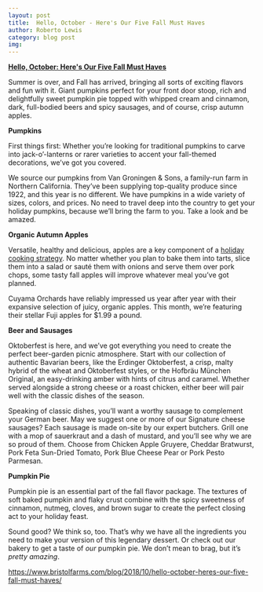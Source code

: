 ```yaml
---
layout: post
title:  Hello, October - Here's Our Five Fall Must Haves
author: Roberto Lewis
category: blog post
img: 
---
```


[**Hello, October: Here's Our Five Fall Must Haves**][id]

Summer is over, and Fall has arrived, bringing all sorts of exciting flavors and fun with it. Giant pumpkins perfect for your front door stoop, rich and delightfully sweet pumpkin pie topped with whipped cream and cinnamon, dark, full-bodied beers and spicy sausages, and of course, crisp autumn apples.

**Pumpkins**

First things first: Whether you’re looking for traditional pumpkins to carve into jack-o’-lanterns or rarer varieties to accent your fall-themed decorations, we’ve got you covered.

We source our pumpkins from Van Groningen & Sons, a family-run farm in Northern California. They’ve been supplying top-quality produce since 1922, and this year is no different. We have pumpkins in a wide variety of sizes, colors, and prices. No need to travel deep into the country to get your holiday pumpkins, because we’ll bring the farm to you. Take a look and be amazed. 

**Organic Autumn Apples**

Versatile, healthy and delicious, apples are a key component of a [holiday cooking strategy](https://www.foodnetwork.com/recipes/photos/healthy-fall-apple-recipes). No matter whether you plan to bake them into tarts, slice them into a salad or sauté them with onions and serve them over pork chops, some tasty fall apples will improve whatever meal you’ve got planned.

Cuyama Orchards have reliably impressed us year after year with their expansive selection of juicy, organic apples. This month, we’re featuring their stellar Fuji apples for $1.99 a pound. 

**Beer and Sausages**

Oktoberfest is here, and we’ve got everything you need to create the perfect beer-garden picnic atmosphere. Start with our collection of authentic Bavarian beers, like the Erdinger Oktoberfest, a crisp, malty hybrid of the wheat and Oktoberfest styles, or the Hofbräu München Original, an easy-drinking amber with hints of citrus and caramel. Whether served alongside a strong cheese or a roast chicken, either beer will pair well with the classic dishes of the season.  

Speaking of classic dishes, you’ll want a worthy sausage to complement your German beer. May we suggest one or more of our Signature cheese sausages? Each sausage is made on-site by our expert butchers. Grill one with a mop of sauerkraut and a dash of mustard, and you’ll see why we are so proud of them. Choose from Chicken Apple Gruyere, Cheddar Bratwurst, Pork Feta Sun-Dried Tomato, Pork Blue Cheese Pear or Pork Pesto Parmesan.

**Pumpkin Pie**

Pumpkin pie is an essential part of the fall flavor package. The textures of soft baked pumpkin and flaky crust combine with the spicy sweetness of cinnamon, nutmeg, cloves, and brown sugar to create the perfect closing act to your holiday feast.

Sound good? We think so, too. That’s why we have all the ingredients you need to make your version of this legendary dessert. Or check out our bakery to get a taste of *our* pumpkin pie. We don’t mean to brag, but it’s *pretty* *amazing*.

https://www.bristolfarms.com/blog/2018/10/hello-october-heres-our-five-fall-must-haves/

[id]: https://www.bristolfarms.com/blog/2018/10/hello-october-heres-our-five-fall-must-haves/
